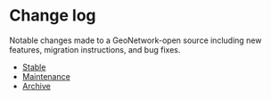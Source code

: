 # Change log

Notable changes made to a GeoNetwork-open source including new features, migration instructions, and bug fixes.

-   [Stable](stable/index.md)
-   [Maintenance](maintenance/index.md)
-   [Archive](archive/index.md)
